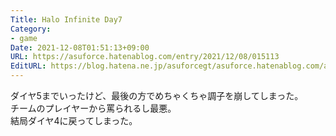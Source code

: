 ```yaml
---
Title: Halo Infinite Day7
Category:
- game
Date: 2021-12-08T01:51:13+09:00
URL: https://asuforce.hatenablog.com/entry/2021/12/08/015113
EditURL: https://blog.hatena.ne.jp/asuforcegt/asuforce.hatenablog.com/atom/entry/13574176438040598747
---
```


ダイヤ5までいったけど、最後の方でめちゃくちゃ調子を崩してしまった。  
チームのプレイヤーから罵られるし最悪。  
結局ダイヤ4に戻ってしまった。
